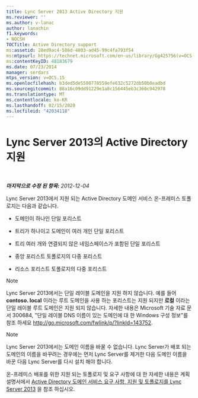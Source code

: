 ```yaml
---
title: Lync Server 2013 Active Directory 지원
ms.reviewer: ''
ms.author: v-lanac
author: lanachin
f1.keywords:
- NOCSH
TOCTitle: Active Directory support
ms:assetid: 28ed9ac4-586d-4803-ad45-99c4fa793f54
ms:mtpsurl: https://technet.microsoft.com/en-us/library/Gg425756(v=OCS.15)
ms:contentKeyID: 48183679
ms.date: 07/23/2014
manager: serdars
mtps_version: v=OCS.15
ms.openlocfilehash: b3ded5de5500778559efe632c5272db50b0eadbd
ms.sourcegitcommit: 88a16c09dd91229e1a8c156445eb3c360c942978
ms.translationtype: MT
ms.contentlocale: ko-KR
ms.lasthandoff: 02/15/2020
ms.locfileid: "42034118"
---
```

<div data-xmlns="http://www.w3.org/1999/xhtml">

<div class="topic" data-xmlns="http://www.w3.org/1999/xhtml" data-msxsl="urn:schemas-microsoft-com:xslt" data-cs="http://msdn.microsoft.com/">

<div data-asp="http://msdn2.microsoft.com/asp">

# <a name="active-directory-support-in-lync-server-2013"></a>Lync Server 2013의 Active Directory 지원

</div>

<div id="mainSection">

<div id="mainBody">

<span> </span>

_**마지막으로 수정 된 항목:** 2012-12-04_

Lync Server 2013에서 지원 되는 Active Directory 도메인 서비스 온-프레미스 토폴로지는 다음과 같습니다.

  - 도메인이 하나인 단일 포리스트

  - 트리가 하나이고 도메인이 여러 개인 단일 포리스트

  - 트리 여러 개와 연결되지 않은 네임스페이스가 포함된 단일 포리스트

  - 중앙 포리스트 토폴로지의 다중 포리스트

  - 리소스 포리스트 토폴로지의 다중 포리스트

<div>


> [!NOTE]  
> Lync Server 2013에서는 단일 레이블 도메인을 지원 하지 않습니다. 예를 들어 <STRONG>contoso. local</STRONG> 이라는 루트 도메인을 사용 하는 포리스트는 지원 되지만 <STRONG>로컬</STRONG> 이라는 단일 레이블 루트 도메인은 지원 되지 않습니다. 자세한 내용은 Microsoft 기술 자료 문서 300684, "단일 레이블 DNS 이름이 있는 도메인에 대 한 Windows 구성 정보"를 참조 하세요 <A href="http://go.microsoft.com/fwlink/p/?linkid=143752">http://go.microsoft.com/fwlink/p/?linkId=143752</A>.



</div>

<div>


> [!NOTE]  
> Lync Server 2013에서는 도메인 이름을 바꿀 수 없습니다. Lync Server가 배포 되는 도메인의 이름을 바꾸려는 경우에는 먼저 Lync Server를 제거한 다음 도메인 이름을 바꾼 다음 Lync Server를 다시 설치 해야 합니다.



</div>

온-프레미스 배포를 위한 지원 되는 토폴로지 및 요구 사항에 대 한 자세한 내용은 계획 설명서에서 [Active Directory 도메인 서비스 요구 사항, 지원 및 토폴로지를 Lync Server 2013](lync-server-2013-active-directory-domain-services-requirements-support-and-topologies.md) 을 참조 하십시오.

</div>

<span> </span>

</div>

</div>

</div>

